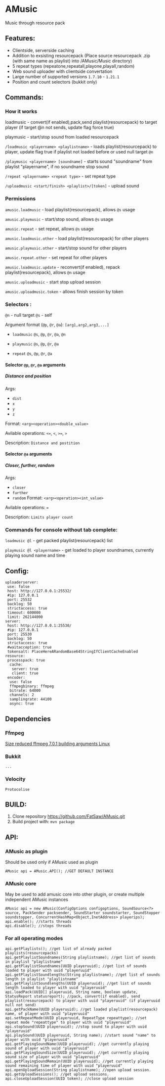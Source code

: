 # AMusic
Music through resource pack
## Features:
- Clientside, serverside caching
- Addition to exsisting resourcepack (Place source resourcepack .zip (with same name as playlist) into /AMusic/Music directory)
- 5 repeat types (repeatone,repeatall,playone,playall,random)
- Web sound uploader with clientside convertation
- Large number of supported versions `1.7.10` - `1.21.1`
- Position and count selectors (bukkit only)

## Commands:

### How it works
loadmusic - convert(if enabled),pack,send playlist(resourcepack) to target player (if target @n not sends, update flag force true)

playmusic - start/stop sound from loaded resourcepack


`/loadmusic <playername> <playlistname>` - loads playlist(resourcepack) to player, update flag true if playlist not loaded before or used null target `@n`

`/playmusic <playername> [soundname]` - starts sound "soundname" from playlist "playername", if no soundname stop sound

`/repeat <playername> <repeat type>` - set repeat type

`/uploadmusic <start/finish> <playlist>/[token]` - upload sound

### Permissions
`amusic.loadmusic` - load playlist(resourcepack), allows `@s` usage

`amusic.playmusic` - start/stop sound, allows `@s` usage

`amusic.repeat` - set repeat, allows `@s` usage

`amusic.loadmusic.other` - load playlist(resourcepack) for other players

`amusic.playmusic.other` - start/stop sound for other players

`amusic.repeat.other` - set repeat for other players

`amusic.loadmusic.update` - reconvert(if enabled), repack playlist(resourcepack), allows `@n` usage

`amusic.uploadmusic` - start stop upload session

`amusic.uploadmusic.token` - allows finish session by token

### Selectors <playername>:
`@n` - null target
`@s` - self

Argument format (`@p`, `@r`, `@a`): `[arg1,arg2,arg3,...]`

- `loadmusic` `@s`, `@p`, `@r`, `@a`, `@n`

- `playmusic` `@s`, `@p`, `@r`, `@a`

- `repeat` `@s`, `@p`, `@r`, `@a`

#### Selector `@p`, `@r`, `@a` arguments
##### Distance and position
Args:
- `dist`
- `x`
- `y`
- `z`

Format: `<arg><operation><double_value>`

Avilable operations: `<=`, `<`, `>=`, `>`

Description: `Distance and postition`

#### Selector `@a` arguments
##### Closer, further, random
Args:
- `closer`
- `further`
- `random`
Format: `<arg><operation><int_value>`

Avilable operations: `=`

Description: `Limits player count`

### Commands for console without tab complete:
`loadmusic @l` - get packed playlist(resourcepack) list

`playmusic @l <playername>` - get loaded to player soundnames, currently playing sound name and time

## Config:

```
uploaderserver:
 use: false
 host: http://127.0.0.1:25532/
 #ip: 127.0.0.1
 port: 25532
 backlog: 50
 strictaccess: true
 timeout: 600000
 limit: 262144000
server:
 host: http://127.0.0.1:25530/
 #ip: 127.0.0.1
 port: 25530
 backlog: 50
 strictaccess: true
 #waitacception: true
 tokensalt: PlaceHereARandomBase64StringIfClientCacheEnabled
resource:
 processpack: true
  cache:
   server: true
   client: true
 encoder:
  use: false
  ffmpegbinary: ffmpeg
  bitrate: 64000
  channels: 2
  samplingrate: 44100
  async: true
```
## Dependencies

### Ffmpeg
[Size reduced ffmpeg 7.0.1 building arguments Linux](/FFMPEG_BUILD.md)

### Bukkit
`...`
### Velocity
`Protocolise`

## BUILD:

1) Clone repository https://github.com/FatSaw/AMusic.git
2) Build project with: `mvn package`

## API:

### AMusic as plugin
Should be used only if AMusic used as plugin
```
AMusic api = AMusic.API(); //GET DEFAULT INSTANCE
```
### AMusic core
May be used to add amusic core into other plugin, or create multiple independent AMusic instances
```
AMusic api = new AMusic(ConfigOptions configoptions, SoundSource<?> source, PackSender packsender, SoundStarter soundstarter, SoundStopper soundstopper, ConcurrentHashMap<Object,InetAddress> playerips);
api.enable(); //starts threads
api.disable(); //stops threads
```
### For all operating modes
```
api.getPlaylists(); //get list of already packed playlists(resourcepacks)
api.getPlaylistSoundnames(String playlistname); //get list of sounds in playlist "playlistname"
api.getPlaylistSoundnames(UUID playeruuid); //get list of sounds loaded to player with uuid "playeruuid"
api.getPlaylistSoundlengths(String playlistname); //get list of sounds length in playlist "playlistname"
api.getPlaylistSoundlengths(UUID playeruuid); //get list of sounds length loaded to player with uuid "playeruuid"
api.loadPack(UUID[] playeruuid, String name, boolean update, StatusReport statusreport); //pack, convert(if enabled), send playlist(resourcepack) to player with uuid "playeruuid" (if playeruuid null not send)
api.getPackName(UUID playeruuid); //get loaded playlist(resourcepack) name, of player with uuid "playeruuid" 
api.setRepeatMode(UUID playeruuid, RepeatType repeattype); //set repeat mode "repeattype" to player with uuid "playeruuid"
api.stopSound(UUID playeruuid); //stop sound to player with uuid "playeruuid"
api.playSound(UUID playeruuid, String name); //start sound "name" to player with uuid "playeruuid"
api.getPlayingSoundName(UUID playeruuid); //get currently playing sound of player with uuid "playeruuid"
api.getPlayingSoundSize(UUID playeruuid); //get currently playing sound size of player with uuid "playeruuid"
api.getPlayingSoundRemain(UUID playeruuid); //get currently playing sound remaining time of player with uuid "playeruuid"
api.openUploadSession(String playlistname); //open upload session.
api.getUploadSessions(); //get upload sessions.
api.closeUploadSession(UUID token); //close upload session
```
